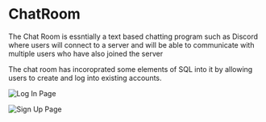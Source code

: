 # ChatRoom

The Chat Room is essntially a text based chatting program such as Discord where users will connect to a server
and will be able to communicate with multiple users who have also joined the server


The chat room has incoroprated some elements of SQL into it by allowing users to create and log into existing accounts.




  ![Log In Page](https://user-images.githubusercontent.com/102504290/222876143-c25ea3ee-1050-4018-88a4-6a97ed46b391.PNG)

  
  ![Sign Up Page](https://user-images.githubusercontent.com/102504290/222876145-780f284b-8c05-446a-93aa-bcbb4b1941ee.PNG)



